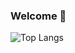 ### Welcome 👋

![Top Langs](https://github-readme-stats.vercel.app/api/top-langs/?username=psnogueira&show_icons=true&&layout=compact)
